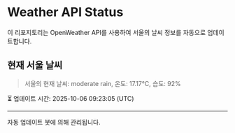 
# Weather API Status

이 리포지토리는 OpenWeather API를 사용하여 서울의 날씨 정보를 자동으로 업데이트합니다.

## 현재 서울 날씨
> 서울의 현재 날씨: moderate rain, 온도: 17.17°C, 습도: 92%

⏳ 업데이트 시간: 2025-10-06 09:23:05 (UTC)

---
자동 업데이트 봇에 의해 관리됩니다.
